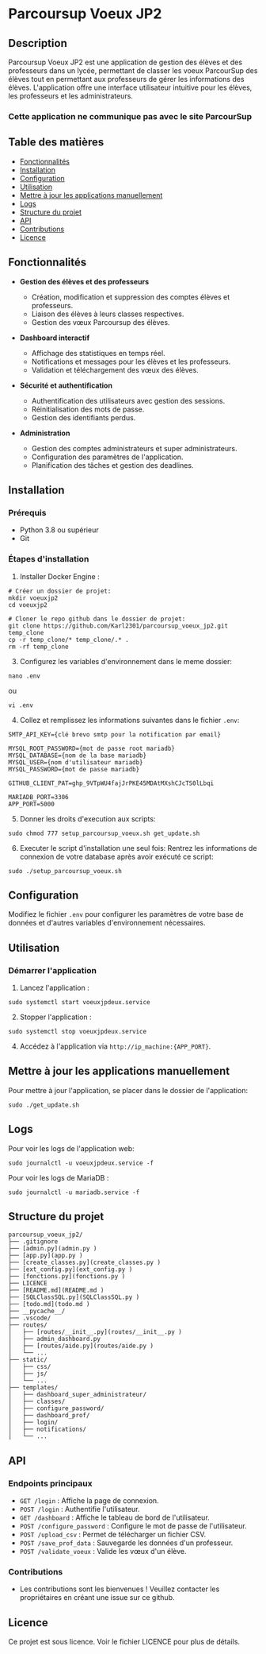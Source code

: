 # Parcoursup Voeux JP2

## Description

Parcoursup Voeux JP2 est une application de gestion des élèves et des professeurs dans un lycée, permettant de classer les voeux ParcourSup des élèves tout en permettant aux professeurs de gérer les informations des élèves. L'application offre une interface utilisateur intuitive pour les élèves, les professeurs et les administrateurs.

### Cette application ne communique pas avec le site ParcourSup

## Table des matières


- [Fonctionnalités](#fonctionnalités)
- [Installation](#installation)
- [Configuration](#configuration)
- [Utilisation](#utilisation)
- [Mettre à jour les applications manuellement](#Mettre-à-jour-les-applications-manuellement)
- [Logs](#logs)
- [Structure du projet](#structure-du-projet)
- [API](#api)
- [Contributions](#contributions)
- [Licence](#licence)

## Fonctionnalités

- **Gestion des élèves et des professeurs**
  - Création, modification et suppression des comptes élèves et professeurs.
  - Liaison des élèves à leurs classes respectives.
  - Gestion des vœux Parcoursup des élèves.

- **Dashboard interactif**
  - Affichage des statistiques en temps réel.
  - Notifications et messages pour les élèves et les professeurs.
  - Validation et téléchargement des vœux des élèves.

- **Sécurité et authentification**
  - Authentification des utilisateurs avec gestion des sessions.
  - Réinitialisation des mots de passe.
  - Gestion des identifiants perdus.

- **Administration**
  - Gestion des comptes administrateurs et super administrateurs.
  - Configuration des paramètres de l'application.
  - Planification des tâches et gestion des deadlines.

## Installation

### Prérequis

- Python 3.8 ou supérieur
- Git

### Étapes d'installation

1. Installer Docker Engine :
   
```
# Créer un dossier de projet:
mkdir voeuxjp2
cd voeuxjp2

# Cloner le repo github dans le dossier de projet:
git clone https://github.com/Karl2301/parcoursup_voeux_jp2.git temp_clone
cp -r temp_clone/* temp_clone/.* .
rm -rf temp_clone
```

3. Configurez les variables d'environnement dans le meme dossier:

```
nano .env
```
ou
```
vi .env
```

4. Collez et remplissez les informations suivantes dans le fichier `.env`:

```
SMTP_API_KEY={clé brevo smtp pour la notification par email}

MYSQL_ROOT_PASSWORD={mot de passe root mariadb}
MYSQL_DATABASE={nom de la base mariadb}
MYSQL_USER={nom d'utilisateur mariadb}
MYSQL_PASSWORD={mot de passe mariadb}

GITHUB_CLIENT_PAT=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

MARIADB_PORT=3306
APP_PORT=5000
```

5. Donner les droits d'execution aux scripts:
```
sudo chmod 777 setup_parcoursup_voeux.sh get_update.sh
```

6. Executer le script d'installation une seul fois:
   Rentrez les informations de connexion de votre database après avoir exécuté ce script:
```
sudo ./setup_parcoursup_voeux.sh
```

## Configuration

Modifiez le fichier `.env` pour configurer les paramètres de votre base de données et d'autres variables d'environnement nécessaires.

## Utilisation

### Démarrer l'application

1. Lancez l'application :

```
sudo systemctl start voeuxjpdeux.service
```

2. Stopper l'application :

```
sudo systemctl stop voeuxjpdeux.service
```



4. Accédez à l'application via `http://ip_machine:{APP_PORT}`.

## Mettre à jour les applications manuellement

Pour mettre à jour l'application, se placer dans le dossier de l'application:

```
sudo ./get_update.sh
```

## Logs

Pour voir les logs de l'application web:

```
sudo journalctl -u voeuxjpdeux.service -f
```

Pour voir les logs de MariaDB :

```
sudo journalctl -u mariadb.service -f
```


## Structure du projet

```
parcoursup_voeux_jp2/
├── .gitignore
├── [admin.py](admin.py )
├── [app.py](app.py )
├── [create_classes.py](create_classes.py )
├── [ext_config.py](ext_config.py )
├── [fonctions.py](fonctions.py )
├── LICENCE
├── [README.md](README.md )
├── [SQLClassSQL.py](SQLClassSQL.py )
├── [todo.md](todo.md )
├── __pycache__/
├── .vscode/
├── routes/
│   ├── [routes/__init__.py](routes/__init__.py )
│   ├── admin_dashboard.py
│   ├── [routes/aide.py](routes/aide.py )
│   └── ...
├── static/
│   ├── css/
│   ├── js/
│   └── ...
├── templates/
│   ├── dashboard_super_administrateur/
│   ├── classes/
│   ├── configure_password/
│   ├── dashboard_prof/
│   ├── login/
│   ├── notifications/
│   └── ...
```

## API

### Endpoints principaux
- `GET /login` : Affiche la page de connexion.
- `POST /login` : Authentifie l'utilisateur.
- `GET /dashboard` : Affiche le tableau de bord de l'utilisateur.
- `POST /configure_password` : Configure le mot de passe de l'utilisateur.
- `POST /upload_csv` : Permet de télécharger un fichier CSV.
- `POST /save_prof_data` : Sauvegarde les données d'un professeur.
- `POST /validate_voeux` : Valide les vœux d'un élève.


### Contributions
- Les contributions sont les bienvenues ! Veuillez contacter les propriétaires en créant une issue sur ce github.

## Licence
Ce projet est sous licence. Voir le fichier LICENCE pour plus de détails.
